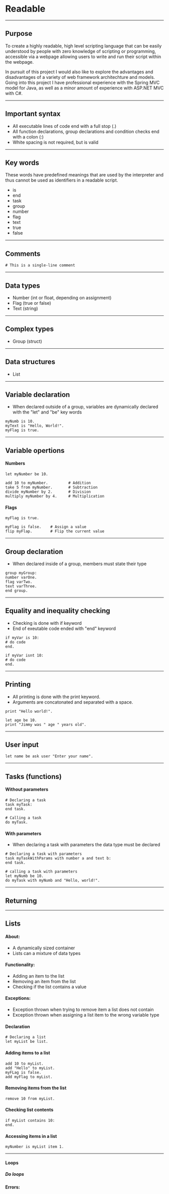 # Readable

---

## Purpose
To create a highly readable, high level scripting language that can be easily understood by people with zero knowledge of scripting or programming, accessible via a webpage allowing users to write and run their script within the webpage.

In pursuit of this project I would also like to explore the advantages and disadvantages of a variety of web framework architechture and models. Going into this project I have professional experience with the Spring MVC model for Java, as well as a minor amount of experience with ASP.NET MVC with C#.

---

## Important syntax
- All executable lines of code end with a full stop (.)
- All function declarations, group declarations and condition checks end with a colon (:)
- White spacing is not required, but is valid

---

## Key words

These words have predefined meanings that are used by the interpreter and thus cannot be used as identifiers in a readable script.

- is
- end
- task
- group
- number
- flag
- text
- true
- false

---

## Comments
```
# This is a single-line comment
```

---

## Data types

- Number (int or float, depending on assignment)
- Flag (true or false)
- Text (string)

---

## Complex types
- Group (struct)

---

## Data structures
- List

---

## Variable declaration
- When declared outside of a group, variables are dynamically declared with the "let" and "be" key words
```
myNumb is 10.
myText is "Hello, World!".
myFlag is true.
```

---

## Variable opertions

#### Numbers
```
let myNumber be 10.

add 10 to myNumber.         # Addition
take 5 from myNumber.       # Subtraction
divide myNumber by 2.       # Division
multiply myNumber by 4.     # Multiplication
```

#### Flags
```
myFlag is true.

myFlag is false.    # Assign a value
flip myFlap.        # Flip the current value
```


---

## Group declaration
- When declared inside of a group, members must state their type
```
group myGroup:
number varOne.
flag varTwo.
text varThree.
end group.
```

---

## Equality and inequality checking
- Checking is done with if keyword
- End of exeutable code ended with "end" keyword
```
if myVar is 10:
# do code
end.

if myVar isnt 10:
# do code
end.
```

---

## Printing

- All printing is done with the print keyword.
- Arguments are concatonated and separated with a space.

```
print "Hello world!".

let age be 10.
print "Jimmy was " age " years old".
```

---

## User input

```
let name be ask user "Enter your name".
```

---

## Tasks (functions)
#### Without parameters

```
# Declaring a task
task myTask:
end task.

# Calling a task
do myTask.
```

#### With parameters
- When declaring a task with parameters the data type must be declared
```
# Declaring a task with parameters
task myTaskWithParams with number a and text b:
end task.

# calling a task with parameters
let myNumb be 10.
do myTask with myNumb and "Hello, world!".
```

---

## Returning

---

## Lists

#### About:

- A dynamically sized container
- Lists can a mixture of data types

#### Functionality:

- Adding an item to the list
- Removing an item from the list
- Checking if the list contains a value

#### Exceptions:

- Exception thrown when trying to remove item a list does not contain
- Exception thrown when assigning a list item to the wrong variable type 

#### Declaration

```
# Declaring a list
let myList be list.
```


#### Adding items to a list
```
add 10 to myList.
add "Hello" to myList.
myFLag is false.
add myFlag to myList.
```

#### Removing items from the list
```
remove 10 from myList.
```

#### Checking list contents
```
if myList contains 10:
end.
```

#### Accessing items in a list
```
myNumber is myList item 1.
```

---

#### Loops

##### Do loops



#### Errors:

